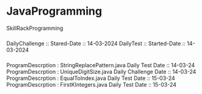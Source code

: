 # JavaProgramming
<p align="left">SkillRackProgramming</p>

###

<p align="left">DailyChallenge :: Stared-Date :: 14-03-2024
                DailyTest :: Started-Date :: 14-03-2024
</p>

###
<p algn="right">ProgramDescrption : StringReplacePattern.java
                    Daily Test Date :: 14-03-24
ProgramDescrption : UniqueDigitSize.java
                    Daily Challenge Date :: 14-03-24
ProgramDescrption : EqualToIndex.java
                    Daily Test Date :: 15-03-24
ProgramDescrption : FirstKIntegers.java
                    Daily Test Date :: 15-03-24

</p>

